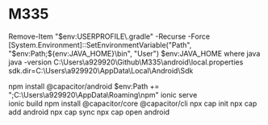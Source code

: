 # M335








Remove-Item "$env:USERPROFILE\.gradle" -Recurse -Force
[System.Environment]::SetEnvironmentVariable("Path", "$env:Path;${env:JAVA_HOME}\bin", "User")
$env:JAVA_HOME
where java
java -version
C:\Users\a929920\Github\M335\android\local.properties
sdk.dir=C:\\Users\\a929920\\AppData\\Local\\Android\\Sdk


npm install @capacitor/android
$env:Path += ";C:\Users\a929920\AppData\Roaming\npm"
ionic serve  
ionic build
npm install @capacitor/core @capacitor/cli
npx cap init
npx cap add android
npx cap sync
npx cap open android